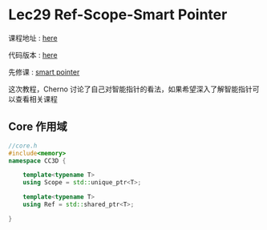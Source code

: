 # Lec29 Ref-Scope-Smart Pointer

课程地址 : [here](https://www.youtube.com/watch?v=HkGZ378nArE&list=PLlrATfBNZ98dC-V-N3m0Go4deliWHPFwT&index=41)

代码版本 : [here](https://github.com/Graphic-researcher/Crosa-Conty-3D/tree/9c8b3c848c0762b91006a6d87780788334f3eba7/HTC/Project/Crosa-Conty-3D/Crosa-Conty-3D)

先修课 : [smart pointer](https://www.youtube.com/watch?v=UOB7-B2MfwA&list=PLlrATfBNZ98dudnM48yfGUldqGD0S4FFb&index=44)

这次教程，Cherno 讨论了自己对智能指针的看法，如果希望深入了解智能指针可以查看相关课程

## Core 作用域

```c++
//core.h
#include<memory>
namespace CC3D {

	template<typename T>
	using Scope = std::unique_ptr<T>;

	template<typename T>
	using Ref = std::shared_ptr<T>;

}
```


